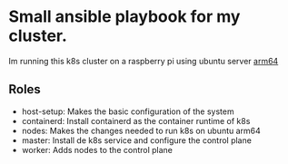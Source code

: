 # Small ansible playbook for my cluster.

  Im running this k8s cluster on a raspberry pi using ubuntu server [arm64](https://ubuntu.com/download/server/arm)

## Roles
 - host-setup: Makes the basic configuration of the system
 - containerd: Install containerd as the container runtime of k8s 
 - nodes: Makes the changes needed to run k8s on ubuntu arm64
 - master: Install de k8s service and configure the control plane
 - worker: Adds nodes to the control plane 
